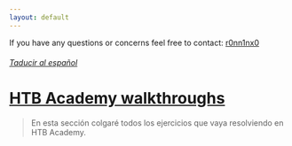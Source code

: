 ```yaml
---
layout: default
---
```


If you have any questions or concerns feel free to contact: [r0nn1nx0](https://twitter.com/r0nn1nx0)

###### [Taducir al español](./index.md)

# [HTB Academy walkthroughs](pages/EN/HTBAcademy.md)

>En esta sección colgaré todos los ejercicios que vaya resolviendo en HTB Academy.
